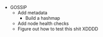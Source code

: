 
- GOSSIP
  - Add metadata
    - Build a hashmap
  - Add node health checks
  - Figure out how to test this shit XDDDD
